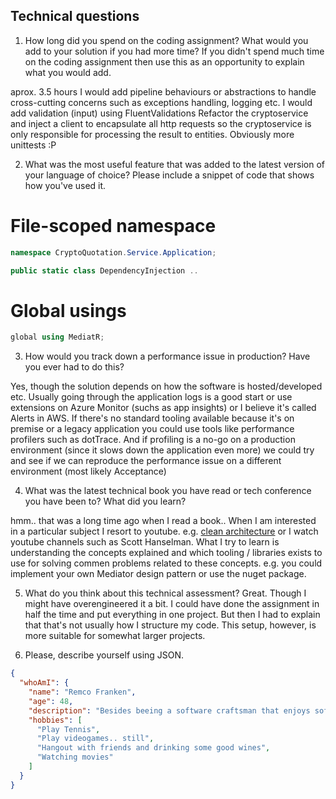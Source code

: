 ## Technical questions

1. How long did you spend on the coding assignment? What would you add to your solution if you had
more time? If you didn't spend much time on the coding assignment then use this as an opportunity to
explain what you would add.

aprox. 3.5 hours
I would add pipeline behaviours or abstractions to handle cross-cutting concerns such as exceptions handling, logging etc.
I would add validation (input) using FluentValidations
Refactor the cryptoservice and inject a client to encapsulate all http requests so the cryptoservice is only responsible for processing the result to entities.
Obviously more unittests :P

2. What was the most useful feature that was added to the latest version of your language of choice?
Please include a snippet of code that shows how you've used it.

# File-scoped namespace 

```csharp
namespace CryptoQuotation.Service.Application;

public static class DependencyInjection ..
```

# Global usings

```csharp
global using MediatR;
```

3. How would you track down a performance issue in production? Have you ever had to do this?

Yes, though the solution depends on how the software is hosted/developed etc. Usually going through the application logs is a good start
or use extensions on Azure Monitor (suchs as app insights) or I believe it's called Alerts in AWS.
If there's no standard tooling available because it's on premise or a legacy application you could use tools like performance profilers such as dotTrace.
And if profiling is a no-go on a production environment (since it slows down the application even more) we could try and see if we can reproduce the performance issue
on a different environment (most likely Acceptance)

4. What was the latest technical book you have read or tech conference you have been to? What did you learn?

hmm.. that was a long time ago when I read a book.. When I am interested in a particular subject I resort to youtube. e.g. 
[clean architecture](https://www.youtube.com/watch?v=dK4Yb6-LxAk) or I watch youtube channels such as Scott Hanselman. What I try to learn is understanding the concepts explained and which tooling / libraries exists to use for solving commen problems related to these concepts. e.g. you could implement your own Mediator design pattern or use the nuget package.

5. What do you think about this technical assessment?
Great. Though I might have overengineered it a bit. I could have done the assignment in half the time and put everything in one project. But then I had to explain that that's not usually how I
structure my code. This setup, however, is more suitable for somewhat larger projects.

6. Please, describe yourself using JSON.

```json
{
  "whoAmI": {
    "name": "Remco Franken",
    "age": 48,
    "description": "Besides beeing a software craftsman that enjoys software architecture and writing code I'm also married and have two young daughters. And just to spice things up a bit I've included an array of hobbies :D",
    "hobbies": [
      "Play Tennis",
      "Play videogames.. still",
      "Hangout with friends and drinking some good wines",
      "Watching movies"
    ]
  }
}
```

